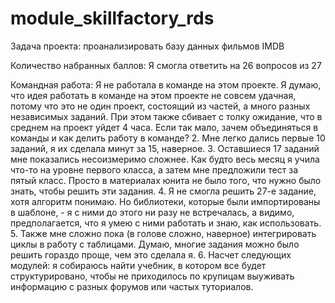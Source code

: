 # module_skillfactory_rds

Задача проекта:
проанализировать базу данных фильмов IMDB

Количество набранных баллов:
Я смогла ответить на 26 вопросов из 27

Командная работа:
Я не работала в команде на этом проекте. Я думаю, что идея работать в команде на этом проекте не совсем удачная, 
потому что это не один проект, состоящий из частей, а много разных независимых заданий. При этом также сбивает с толку ожидание, что
в среднем на проект уйдет 4 часа. Если так мало, зачем объединяться в команды и как делить работу в команде?
2. Мне легко дались первые 10 заданий, я их сделала минут за 15, наверное. 
3. Оставшиеся 17 заданий мне показались несоизмеримо сложнее. Как будто весь месяц я учила что-то на уровне первого класса, 
а затем мне предложили тест за пятый класс. Просто в материалах юнита не было того, что нужно было знать, чтобы решить эти задания.
4. Я не смогла решить 27-е задание, хотя алгоритм понимаю. Но библиотеки, которые были импортированы в шаблоне, - я с ними до этого ни разу не встречалась, 
а видимо, предполагается, что я умею с ними работать и знаю, как использовать.
5. Также мне сложно пока (в голове сложно, наверное) интегрировать циклы в работу с таблицами. Думаю, многие задания можно было решить гораздо проще, чем это сделала я.
6. Насчет следующих модулей: 
я собираюсь найти учебник, в котором все будет структурировано, чтобы не приходилось по крупицам выуживать информацию с разных форумов или частых туториалов.
